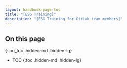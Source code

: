 ```yaml
---
layout: handbook-page-toc
title: "[ESG Training]"
description: "[ESG Training for GitLab team members]"
---
```


## On this page
{:.no_toc .hidden-md .hidden-lg}

- TOC
{:toc .hidden-md .hidden-lg}
